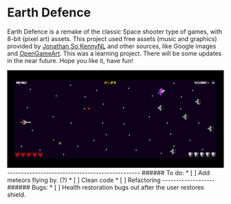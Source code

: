 # Earth Defence

Earth Defence is a remake of the classic Space shooter type of games, with 8-bit (pixel art) assets. This project used free assets (music and graphics) provided by [Jonathan So](https://jonathan-so.itch.io/),[KennyNL](https://kenney.nl/) and other sources, like Google images and [OpenGameArt](https://opengameart.org). This was a learning project. There will be some updates in the near future. Hope you like it, have fun!

<img src="images/screenshot.png">
------------------------------------------------
###### To do:
* [ ] Add meteors flying by. (?)
* [ ] Clean code
* [ ] Refactoring
-------------------
###### Bugs:
* [ ]  Health restoration bugs out after the user restores shield.
